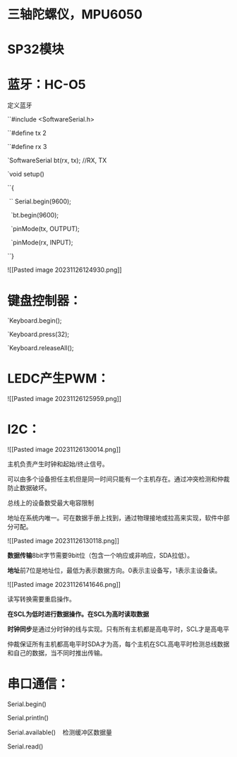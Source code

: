 # 三轴陀螺仪，MPU6050
# SP32模块

# 蓝牙：HC-O5

定义蓝牙

``#include <SoftwareSerial.h>

``#define tx 2

``#define rx 3

`SoftwareSerial bt(rx, tx); //RX, TX

`void setup()

``{

 `` Serial.begin(9600);

  `bt.begin(9600);

  `pinMode(tx, OUTPUT);

  `pinMode(rx, INPUT);

``}

![[Pasted image 20231126124930.png]]

# 键盘控制器：

`Keyboard.begin();

`Keyboard.press(32);

`Keyboard.releaseAll();

# LEDC产生PWM：

![[Pasted image 20231126125959.png]]

# I2C：

![[Pasted image 20231126130014.png]]

主机负责产生时钟和起始/终止信号。

可以由多个设备担任主机但是同一时间只能有一个主机存在。通过冲突检测和仲裁防止数据破坏。

总线上的设备数受最大电容限制

地址在系统内唯一。可在数据手册上找到，通过物理接地或拉高来实现，软件中部分可配。

![[Pasted image 20231126130118.png]]

**数据传输**8bit字节需要9bit位（包含一个响应或非响应，SDA拉低）。

**地址**前7位是地址位，最低为表示数据方向。0表示主设备写，1表示主设备读。

![[Pasted image 20231126141646.png]]

读写转换需要重启操作。

**在SCL为低时进行数据操作。在SCL为高时读取数据**

**时钟同步**是通过分时钟的线与实现。只有所有主机都是高电平时，SCL才是高电平

仲裁保证所有主机都高电平时SDA才为高，每个主机在SCL高电平时检测总线数据和自己的数据，当不同时推出传输。

# 串口通信：

Serial.begin()

Serial.println()

Serial.available()    检测缓冲区数据量

Serial.read()